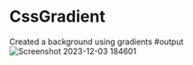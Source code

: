 # CssGradient
Created a background using gradients
#output
![Screenshot 2023-12-03 184601](https://github.com/Pragyac9/CssGradient/assets/136442660/e436b81d-57fb-44ed-8757-2cb5998b9ec6)
